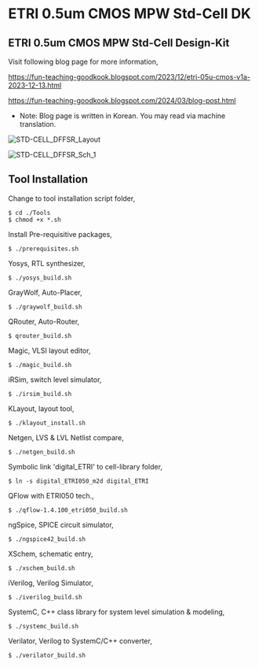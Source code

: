 # ETRI 0.5um CMOS MPW Std-Cell DK
ETRI 0.5um CMOS MPW Std-Cell Design-Kit
----------------------------------------

Visit following blog page for more information,

https://fun-teaching-goodkook.blogspot.com/2023/12/etri-05u-cmos-v1a-2023-12-13.html

https://fun-teaching-goodkook.blogspot.com/2024/03/blog-post.html

* Note: Blog page is written in Korean. You may read via machine translation.

![STD-CELL_DFFSR_Layout](https://github.com/GoodKook/ETRI-0.5um-CMOS-MPW-Std-Cell-DK/assets/162967523/c59015a0-d943-4486-bb6c-dc7de91065b1)

![STD-CELL_DFFSR_Sch_1](https://github.com/GoodKook/ETRI-0.5um-CMOS-MPW-Std-Cell-DK/assets/162967523/a6d93666-142b-40f1-a1db-4e1213d0392a)

Tool Installation
-----------------

Change to tool installation script folder,

    $ cd ./Tools
    $ chmod +x *.sh

Install Pre-requisitive packages,

    $ ./prerequisites.sh

Yosys, RTL synthesizer,

    $ ./yosys_build.sh
    
GrayWolf, Auto-Placer,

    $ ./graywolf_build.sh
    
QRouter, Auto-Router,

    $ qrouter_build.sh

Magic, VLSI layout editor,

    $ ./magic_build.sh

iRSim, switch level simulator,

    $ ./irsim_build.sh

KLayout, layout tool,

    $ ./klayout_install.sh
    
Netgen, LVS & LVL Netlist compare,

    $ ./netgen_build.sh
    
Symbolic link 'digital_ETRI' to cell-library folder,

    $ ln -s digital_ETRI050_m2d digital_ETRI

QFlow with ETRI050 tech.,

    $ ./qflow-1.4.100_etri050_build.sh

ngSpice, SPICE circuit simulator,

    $ ./ngspice42_build.sh

XSchem, schematic entry,

    $ ./xschem_build.sh

iVerilog, Verilog Simulator,

    $ ./iverilog_build.sh

SystemC, C++ class library for system level simulation & modeling,

    $ ./systemc_build.sh
    
Verilator, Verilog to SystemC/C++ converter,

    $ ./verilator_build.sh

    
